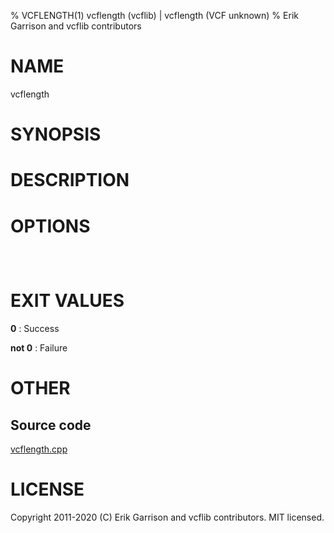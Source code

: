 % VCFLENGTH(1) vcflength (vcflib) | vcflength (VCF unknown)
% Erik Garrison and vcflib contributors

# NAME

vcflength

# SYNOPSIS



# DESCRIPTION



# OPTIONS

```



```

# EXIT VALUES

**0**
: Success

**not 0**
: Failure

# OTHER

## Source code

[vcflength.cpp](https://github.com/vcflib/vcflib/blob/master/src/vcflength.cpp)

# LICENSE

Copyright 2011-2020 (C) Erik Garrison and vcflib contributors. MIT licensed.

<!--
  Created with ./scripts/bin2md.rb scripts/bin2md-template.erb
-->
